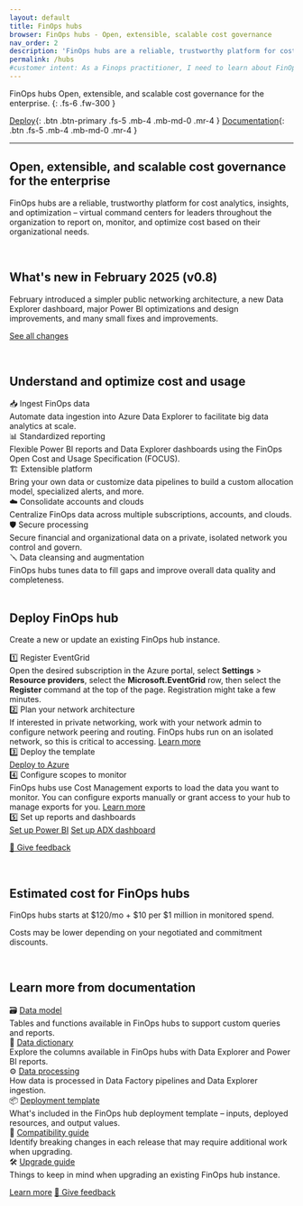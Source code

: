 ```yaml
---
layout: default
title: FinOps hubs
browser: FinOps hubs - Open, extensible, scalable cost governance
nav_order: 2
description: 'FinOps hubs are a reliable, trustworthy platform for cost analytics, insights, and optimization for the enterprise.'
permalink: /hubs
#customer intent: As a Finops practitioner, I need to learn about FinOps hubs
---
```


<span class="fs-9 d-block mb-4">FinOps hubs</span>
Open, extensible, and scalable cost governance for the enterprise.
{: .fs-6 .fw-300 }

[Deploy](#deploy){: .btn .btn-primary .fs-5 .mb-4 .mb-md-0 .mr-4 }
[Documentation](#docs){: .btn .fs-5 .mb-4 .mb-md-0 .mr-4 }

---

<a name="overview"></a>

## Open, extensible, and scalable cost governance for the enterprise

FinOps hubs are a reliable, trustworthy platform for cost analytics, insights, and optimization – virtual command centers for leaders throughout the organization to report on, monitor, and optimize cost based on their organizational needs.

<br>

<a name="whats-new"></a>

## What's new in February 2025 (v0.8)

February introduced a simpler public networking architecture, a new Data Explorer dashboard, major Power BI optimizations and design improvements, and many small fixes and improvements.

<a class="btn mb-4 mb-md-0 mr-4" href="https://aka.ms/ftk/changes#finops-hubs-v08">See all changes</a>

<br>

<a name="features"></a>

## Understand and optimize cost and usage

<div class="ftk-gallery">
    <div class="ftk-tile">
        <div>📥 Ingest FinOps data</div>
        <div>Automate data ingestion into Azure Data Explorer to facilitate big data analytics at scale.</div>
    </div>
    <div class="ftk-tile">
        <div>📊 Standardized reporting</div>
        <div>Flexible Power BI reports and Data Explorer dashboards using the FinOps Open Cost and Usage Specification (FOCUS).</div>
    </div>
    <div class="ftk-tile">
        <div>🏗️ Extensible platform</div>
        <div>Bring your own data or customize data pipelines to build a custom allocation model, specialized alerts, and more.</div>
    </div>
    <div class="ftk-tile">
        <div>☁️ Consolidate accounts and clouds</div>
        <div>Centralize FinOps data across multiple subscriptions, accounts, and clouds.</div>
    </div>
    <div class="ftk-tile">
        <div>🛡️ Secure processing</div>
        <div>Secure financial and organizational data on a private, isolated network you control and govern.</div>
    </div>
    <div class="ftk-tile">
        <div>🪛 Data cleansing and augmentation</div>
        <div>FinOps hubs tunes data to fill gaps and improve overall data quality and completeness.</div>
    </div>
</div>

<br>

<a name="deploy"></a>

## Deploy FinOps hub

Create a new or update an existing FinOps hub instance.

<div class="ftk-gallery">
    <div class="ftk-tile">
        <div>1️⃣ Register EventGrid</div>
        <div>
            Open the desired subscription in the Azure portal, select <b>Settings</b> > <b>Resource providers</b>, select the <b>Microsoft.EventGrid</b> row, then select the <b>Register</b> command at the top of the page. Registration might take a few minutes.
        </div>
    </div>
    <div class="ftk-tile">
        <div>2️⃣ Plan your network architecture</div>
        <div>
            If interested in private networking, work with your network admin to configure network peering and routing. FinOps hubs run on an isolated network, so this is critical to accessing. <a href="https://learn.microsoft.com/cloud-computing/finops/toolkit/hubs/private-networking">Learn more</a>
        </div>
    </div>
    <div class="ftk-tile">
        <div>3️⃣ Deploy the template</div>
        <a class="btn mb-4 mb-md-0 mr-4" href="https://aka.ms/finops/hubs/deploy">Deploy to Azure</a>
    </div>
    <div class="ftk-tile">
        <div>4️⃣ Configure scopes to monitor</div>
        <div>
            FinOps hubs use Cost Management exports to load the data you want to monitor. You can configure exports manually or grant access to your hub to manage exports for you. <a href="https://learn.microsoft.com/cloud-computing/finops/toolkit/hubs/configure-scopes">Learn more</a>
        </div>
    </div>
    <div class="ftk-tile" markdown="1">
        <div>5️⃣ Set up reports and dashboards</div>
        <a class="btn mb-4 mb-md-0 mr-4" href="https://learn.microsoft.com/cloud-computing/finops/toolkit/power-bi/setup#set-up-your-first-report">Set up Power BI</a>
        <a class="btn mb-4 mb-md-0 mr-4" href="https://learn.microsoft.com/cloud-computing/finops/toolkit/hubs/setup-dashboard">Set up ADX dashboard</a>
    </div>
</div>

<a class="btn mb-4 mb-md-0 mr-4" href="https://portal.azure.com/#view/HubsExtension/InProductFeedbackBlade/extensionName/FinOpsToolkit/cesQuestion/How%20easy%20or%20hard%20is%20it%20to%20use%20FinOps%20hubs%3F/cvaQuestion/How%20valuable%20are%20FinOps%20hubs%3F/surveyId/FTK0.8/bladeName/Hubs/featureName/Marketing.Deploy">💜 Give feedback</a>

<br>

<a name="pricing"></a>

## Estimated cost for FinOps hubs

FinOps hubs starts at $120/mo + $10 per $1 million in monitored spend.

Costs may be lower depending on your negotiated and commitment discounts.

<br>

<a name="docs"></a>

## Learn more from documentation

<div class="ftk-gallery">
    <div class="ftk-tile">
        <div>🗃️ <a href="https://learn.microsoft.com/cloud-computing/finops/toolkit/hubs/data-model">Data model</a></div>
        <div>Tables and functions available in FinOps hubs to support custom queries and reports.</div>
    </div>
    <div class="ftk-tile">
        <div>📗 <a href="https://learn.microsoft.com/cloud-computing/finops/toolkit/help/data-dictionary">Data dictionary</a></div>
        <div>Explore the columns available in FinOps hubs with Data Explorer and Power BI reports.</div>
    </div>
    <div class="ftk-tile">
        <div>⚙️ <a href="https://learn.microsoft.com/cloud-computing/finops/toolkit/hubs/data-processing">Data processing</a></div>
        <div>How data is processed in Data Factory pipelines and Data Explorer ingestion.</div>
    </div>
    <div class="ftk-tile">
        <div>📦 <a href="https://learn.microsoft.com/cloud-computing/finops/toolkit/hubs/template">Deployment template</a></div>
        <div>What's included in the FinOps hub deployment template &ndash; inputs, deployed resources, and output values.</div>
    </div>
    <div class="ftk-tile">
        <div>🧮 <a href="https://learn.microsoft.com/cloud-computing/finops/toolkit/hubs/compatibility">Compatibility guide</a></div>
        <div>Identify breaking changes in each release that may require additional work when upgrading.</div>
    </div>
    <div class="ftk-tile">
        <div>🛠️ <a href="https://learn.microsoft.com/cloud-computing/finops/toolkit/hubs/upgrade">Upgrade guide</a></div>
        <div>Things to keep in mind when upgrading an existing FinOps hub instance.</div>
    </div>
</div>

<a class="btn mb-4 mb-md-0 mr-4" href="https://learn.microsoft.com/cloud-computing/finops/toolkit/hubs/finops-hubs-overview">Learn more</a>
<a class="btn mb-4 mb-md-0 mr-4" href="https://portal.azure.com/#view/HubsExtension/InProductFeedbackBlade/extensionName/FinOpsToolkit/cesQuestion/How%20easy%20or%20hard%20is%20it%20to%20use%20FinOps%20hubs%3F/cvaQuestion/How%20valuable%20are%20FinOps%20hubs%3F/surveyId/FTK0.8/bladeName/Hubs/featureName/Marketing.Docs">💜 Give feedback</a>

<br>
